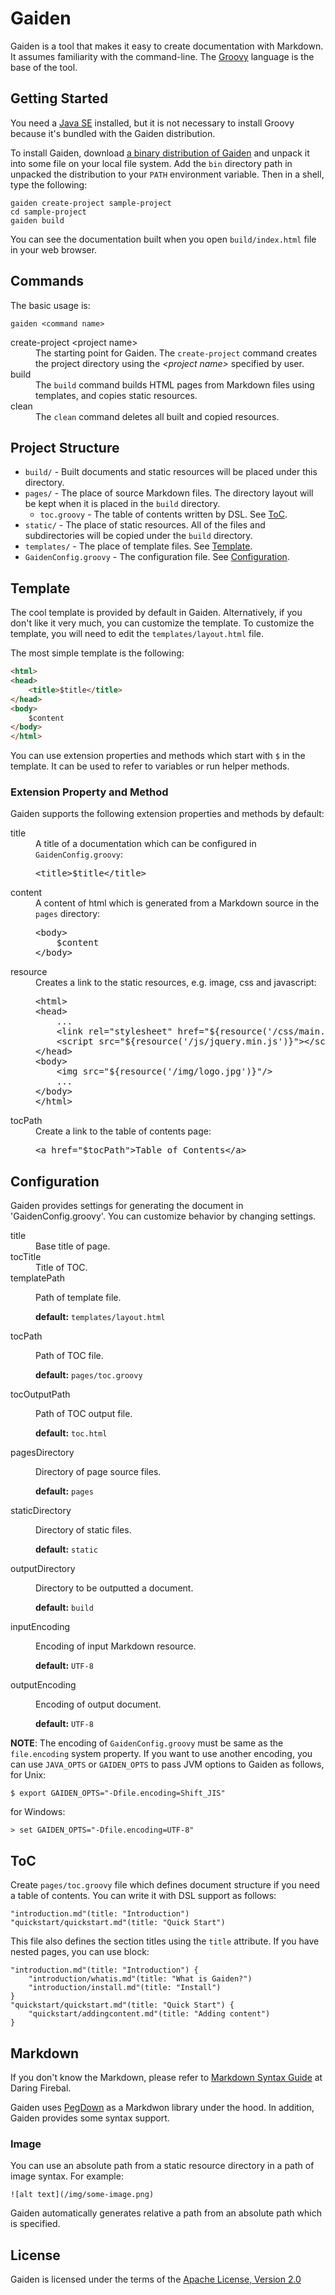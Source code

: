 # Gaiden

Gaiden is a tool that makes it easy to create documentation with Markdown.
It assumes familiarity with the command-line.
The [Groovy](http://groovy.codehaus.org/ "Groovy - Home") language is the base of the tool.


## Getting Started

You need a [Java SE](http://www.oracle.com/technetwork/java/javase/downloads/index.html "Java SE Downloads") installed, but it is not necessary to install Groovy because it's bundled with the Gaiden distribution.

To install Gaiden, download [a binary distribution of Gaiden](https://github.com/kobo/gaiden/releases) and unpack it into some file on your local file system.
Add the `bin` directory path in unpacked the distribution to your `PATH` environment variable.
Then in a shell, type the following:

```
gaiden create-project sample-project
cd sample-project
gaiden build
```

You can see the documentation built when you open `build/index.html` file in your web browser.


## Commands

The basic usage is:

```
gaiden <command name>
```

<dl>
  <dt>create-project &lt;project name&gt;</dt>
  <dd>
    The starting point for Gaiden.
    The <code>create-project</code> command creates the project directory using the <em>&lt;project name&gt;</em> specified by user.
  </dd>

  <dt>build</dt>
  <dd>The <code>build</code> command builds HTML pages from Markdown files using templates, and copies static resources.</dd>

  <dt>clean</dt>
  <dd>The <code>clean</code> command deletes all built and copied resources.</dd>
</dl>

## Project Structure

* `build/` - Built documents and static resources will be placed under this directory.
* `pages/` - The place of source Markdown files. The directory layout will be kept when it is placed in the `build` directory.
    * `toc.groovy` - The table of contents written by DSL. See [ToC](#toc).
* `static/` - The place of static resources. All of the files and subdirectories will be copied under the `build` directory.
* `templates/` - The place of template files. See [Template](#template).
* `GaidenConfig.groovy` - The configuration file. See [Configuration](#configuration).


## Template

The cool template is provided by default in Gaiden.
Alternatively, if you don't like it very much, you can customize the template.
To customize the template, you will need to edit the `templates/layout.html` file.

The most simple template is the following:

```html
<html>
<head>
    <title>$title</title>
</head>
<body>
    $content
</body>
</html>
```

You can use  extension properties and methods which start with `$` in the template.
It can be used to refer to variables or run helper methods.


### Extension Property and Method

Gaiden supports the following extension properties and methods by default:

<dl>
  <dt>title</dt>
  <dd>
    A title of a documentation which can be configured in <code>GaidenConfig.groovy</code>:
    <pre>
&lt;title&gt;$title&lt;/title&gt;
</pre>
  </dd>

  <dt>content</dt>
  <dd>
    A content of html which is generated from a Markdown source in the <code>pages</code> directory:
  <pre>
&lt;body&gt;
    $content
&lt;/body&gt;
</pre>
  </dd>

  <dt>resource</dt>
  <dd>
    Creates a link to the static resources, e.g. image, css and javascript:
    <pre>
&lt;html&gt;
&lt;head&gt;
    ...
    &lt;link rel="stylesheet" href="${resource('/css/main.css')}"&gt;
    &lt;script src="${resource('/js/jquery.min.js')}"&gt;&lt;/script&gt;
&lt;/head&gt;
&lt;body&gt;
    &lt;img src="${resource('/img/logo.jpg')}"/&gt;
    ...
&lt;/body&gt;
&lt;/html&gt;
</pre>
  </dd>

  <dt>tocPath</dt>
  <dd>
    Create a link to the table of contents page:
    <pre>
&lt;a href="$tocPath"&gt;Table of Contents&lt;/a&gt;
</pre>
  </dd>
</dl>


## Configuration

Gaiden provides settings for generating the document in 'GaidenConfig.groovy'.
You can customize behavior by changing settings.

<dl>
  <dt>title</dt>
  <dd>Base title of page.</dd>

  <dt>tocTitle</dt>
  <dd>Title of TOC.</dd>

  <dt>templatePath</dt>
  <dd>
    <p>Path of template file.</p>
    <p><strong>default:</strong> <code>templates/layout.html</code></p>
  </dd>

  <dt>tocPath</dt>
  <dd>
    <p>Path of TOC file.</p>
    <p><strong>default:</strong> <code>pages/toc.groovy</code>
  </dd>

  <dt>tocOutputPath</dt>
  <dd>
    <p>Path of TOC output file.</p>
    <p><strong>default:</strong> <code>toc.html</code>
  </dd>

  <dt>pagesDirectory</dt>
  <dd>
    <p>Directory of page source files.</p>
    <p><strong>default:</strong> <code>pages</code>
  </dd>

  <dt>staticDirectory</dt>
  <dd>
    <p>Directory of static files.</p>
    <p><strong>default:</strong> <code>static</code>
  </dd>

  <dt>outputDirectory</dt>
  <dd>
    <p>Directory to be outputted a document.</p>
    <p><strong>default:</strong> <code>build</code>
  </dd>

  <dt>inputEncoding</dt>
  <dd>
    <p>Encoding of input Markdown resource.</p>
    <p><strong>default:</strong> <code>UTF-8</code>
  </dd>

  <dt>outputEncoding</dt>
  <dd>
    <p>Encoding of output document.</p>
    <p><strong>default:</strong> <code>UTF-8</code>
  </dd>
</dl>

**NOTE**: The encoding of `GaidenConfig.groovy` must be same as the `file.encoding` system property.
If you want to use another encoding, you can use `JAVA_OPTS` or `GAIDEN_OPTS` to pass JVM options to Gaiden as follows, for Unix:

```
$ export GAIDEN_OPTS="-Dfile.encoding=Shift_JIS"
```

for Windows:

```
> set GAIDEN_OPTS="-Dfile.encoding=UTF-8"
```


## ToC

Create `pages/toc.groovy` file which defines document structure if you need a table of contents.
You can write it with DSL support as follows:

```
"introduction.md"(title: "Introduction")
"quickstart/quickstart.md"(title: "Quick Start")
```

This file also defines the section titles using the `title` attribute.
If you have nested pages, you can use block:

```
"introduction.md"(title: "Introduction") {
    "introduction/whatis.md"(title: "What is Gaiden?")
    "introduction/install.md"(title: "Install")
}
"quickstart/quickstart.md"(title: "Quick Start") {
    "quickstart/addingcontent.md"(title: "Adding content")
}
```


## Markdown

If you don't know the Markdown, please refer to [Markdown Syntax Guide](http://daringfireball.net/projects/markdown/syntax) at Daring Firebal.

Gaiden uses [PegDown](https://github.com/sirthias/pegdown) as a Markdwon library under the hood.
In addition, Gaiden provides some syntax support.


### Image

You can use an absolute path from a static resource directory in a path of image syntax.
For example:

```
![alt text](/img/some-image.png)
```

Gaiden automatically generates relative a path from an absolute path which is specified.


## License

Gaiden is licensed under the terms of the [Apache License, Version 2.0](http://www.apache.org/licenses/LICENSE-2.0.html "Apache License, Version 2.0")
